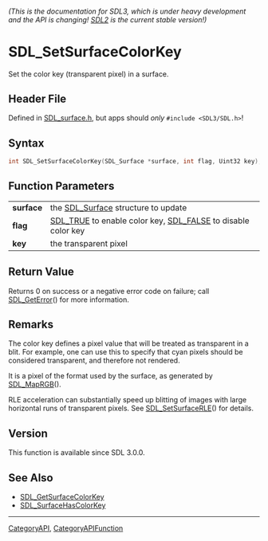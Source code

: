 ###### (This is the documentation for SDL3, which is under heavy development and the API is changing! [SDL2](https://wiki.libsdl.org/SDL2/) is the current stable version!)
# SDL_SetSurfaceColorKey

Set the color key (transparent pixel) in a surface.

## Header File

Defined in [SDL_surface.h](https://github.com/libsdl-org/SDL/blob/main/include/SDL3/SDL_surface.h), but apps should _only_ `#include <SDL3/SDL.h>`!

## Syntax

```c
int SDL_SetSurfaceColorKey(SDL_Surface *surface, int flag, Uint32 key);

```

## Function Parameters

|                 |                                                                                       |
| --------------- | ------------------------------------------------------------------------------------- |
| **surface**     | the [SDL_Surface](SDL_Surface) structure to update                                    |
| **flag**        | [SDL_TRUE](SDL_TRUE) to enable color key, [SDL_FALSE](SDL_FALSE) to disable color key |
| **key**         | the transparent pixel                                                                 |

## Return Value

Returns 0 on success or a negative error code on failure; call
[SDL_GetError](SDL_GetError)() for more information.

## Remarks

The color key defines a pixel value that will be treated as transparent in
a blit. For example, one can use this to specify that cyan pixels should be
considered transparent, and therefore not rendered.

It is a pixel of the format used by the surface, as generated by
[SDL_MapRGB](SDL_MapRGB)().

RLE acceleration can substantially speed up blitting of images with large
horizontal runs of transparent pixels. See
[SDL_SetSurfaceRLE](SDL_SetSurfaceRLE)() for details.

## Version

This function is available since SDL 3.0.0.

## See Also

* [SDL_GetSurfaceColorKey](SDL_GetSurfaceColorKey)
* [SDL_SurfaceHasColorKey](SDL_SurfaceHasColorKey)

----
[CategoryAPI](CategoryAPI), [CategoryAPIFunction](CategoryAPIFunction)

